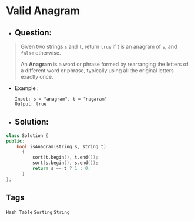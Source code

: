 # Valid Anagram
- ## Question:
>Given two strings `s` and `t`, return `true` if t is an anagram of `s`, and `false` otherwise.
>
>An **Anagram** is a word or phrase formed by rearranging the letters of a different word or phrase, typically using all the original letters exactly once.

- Example :

      Input: s = "anagram", t = "nagaram"
      Output: true
      
- ## Solution:
```cpp
class Solution {
public:
    bool isAnagram(string s, string t) 
      {
	      sort(t.begin(), t.end());
	      sort(s.begin(), s.end());
	      return s == t ? 1 : 0;
      }
};
```

## Tags
`Hash Table` `Sorting` `String`
